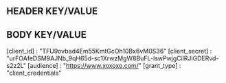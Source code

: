 ## HEADER KEY/VALUE

[content-type]: "application/json"

## BODY KEY/VALUE

[client_id] : "TFU9ovbad4Em55KmtGcOh10Bx6vM0S36"
[client_secret] : "urFOAfeDSM9AJNb_9qH65d-sc1XrwzMgW8BuFL-lswPwjgCilRJiGDERvd-s2z2L"
[audience] : "https://www.xoxoxo.com/"
[grant_type] : "client_credentials"